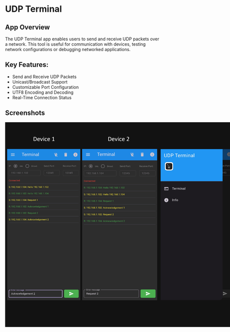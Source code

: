 # UDP Terminal

## App Overview
The UDP Terminal app enables users to send and receive UDP packets over a network. This tool is useful for communication with devices, testing network configurations or debugging networked applications.

## Key Features:
- Send and Receive UDP Packets
- Unicast/Broadcast Support
- Customizable Port Configuration
- UTF8 Encoding and Decoding
- Real-Time Connection Status

## Screenshots
<div style="display: flex; justify-content: space-around;">
  <img src="docs/images/1.png" width="500" />
  <img src="docs/images/2.png" width="500" />
  <img src="docs/images/3.png" width="500" />
</div>
